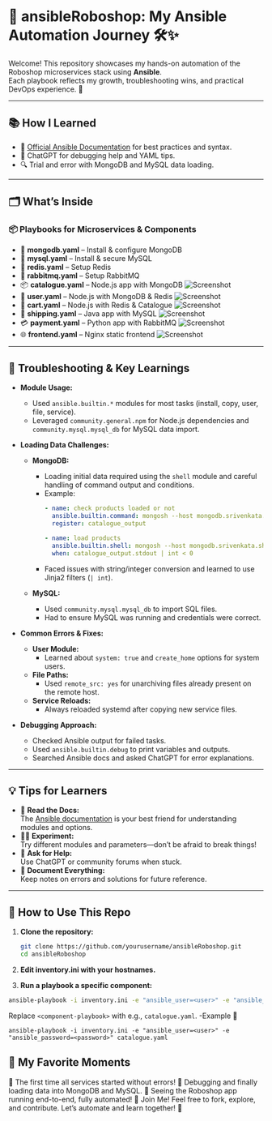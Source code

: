 # 🚀 ansibleRoboshop: My Ansible Automation Journey 🛠️✨

Welcome! This repository showcases my hands-on automation of the Roboshop microservices stack using **Ansible**.  
Each playbook reflects my growth, troubleshooting wins, and practical DevOps experience. 🌱

---

## 📚 How I Learned

- 📝 [Official Ansible Documentation](https://docs.ansible.com/) for best practices and syntax.
- 🤖 ChatGPT for debugging help and YAML tips.
- 🔍 Trial and error with MongoDB and MySQL data loading.

---

## 🗂️ What’s Inside

### 📦 Playbooks for Microservices & Components

- 🍃 **mongodb.yaml** – Install & configure MongoDB
- 🐬 **mysql.yaml** – Install & secure MySQL
- 🧊 **redis.yaml** – Setup Redis
- 🐇 **rabbitmq.yaml** – Setup RabbitMQ
- 📦 **catalogue.yaml** – Node.js app with MongoDB ![Screenshot](images/Screenshot%202025-06-19%20010603.png)
- 👤 **user.yaml** – Node.js with MongoDB & Redis ![Screenshot](images/Screenshot%202025-06-19%20010631.png)
- 🛒 **cart.yaml** – Node.js with Redis & Catalogue ![Screenshot](images/Screenshot%202025-06-19%20010513.png)
- 🚚 **shipping.yaml** – Java app with MySQL ![Screenshot](images/Screenshot%202025-06-19%20011439.png)
- 💳 **payment.yaml** – Python app with RabbitMQ ![Screenshot](images/Screenshot%202025-06-19%20011511.png)
- 🌐 **frontend.yaml** – Nginx static frontend ![Screenshot](images/Screenshot%202025-06-19%20010603.png)

---

## 🐞 Troubleshooting & Key Learnings

- **Module Usage:**  
  - Used `ansible.builtin.*` modules for most tasks (install, copy, user, file, service).
  - Leveraged `community.general.npm` for Node.js dependencies and `community.mysql.mysql_db` for MySQL data import.

- **Loading Data Challenges:**  
  - **MongoDB:**  
    - Loading initial data required using the `shell` module and careful handling of command output and conditions.
    - Example:
      ```yaml
      - name: check products loaded or not
        ansible.builtin.command: mongosh --host mongodb.srivenkata.shop --eval 'db.getMongo().getDBNames().indexOf("catalogue")'
        register: catalogue_output

      - name: load products
        ansible.builtin.shell: mongosh --host mongodb.srivenkata.shop < /app/db/master-data.js
        when: catalogue_output.stdout | int < 0
      ```
    - Faced issues with string/integer conversion and learned to use Jinja2 filters (`| int`).

  - **MySQL:**  
    - Used `community.mysql.mysql_db` to import SQL files.
    - Had to ensure MySQL was running and credentials were correct.

- **Common Errors & Fixes:**  
  - **User Module:**  
    - Learned about `system: true` and `create_home` options for system users.
  - **File Paths:**  
    - Used `remote_src: yes` for unarchiving files already present on the remote host.
  - **Service Reloads:**  
    - Always reloaded systemd after copying new service files.

- **Debugging Approach:**  
  - Checked Ansible output for failed tasks.
  - Used `ansible.builtin.debug` to print variables and outputs.
  - Searched Ansible docs and asked ChatGPT for error explanations.

---
## 💡 Tips for Learners

- 📖 **Read the Docs:**  
  The [Ansible documentation](https://docs.ansible.com/) is your best friend for understanding modules and options.
- 🧑‍💻 **Experiment:**  
  Try different modules and parameters—don’t be afraid to break things!
- 🤔 **Ask for Help:**  
  Use ChatGPT or community forums when stuck.
- 📝 **Document Everything:**  
  Keep notes on errors and solutions for future reference.

---

## 🏁 How to Use This Repo

1. **Clone the repository:**
   ```bash
   git clone https://github.com/yourusername/ansibleRoboshop.git
   cd ansibleRoboshop
   ```
2. **Edit inventory.ini with your hostnames.**

3. **Run a playbook  a specific component:**
 ```bash
ansible-playbook -i inventory.ini -e "ansible_user=<user>" -e "ansible_password=<password>" <component-playbook>.yaml

 ```
Replace `<component-playbook>` with e.g., `catalogue.yaml`.
-Example  🌟
```
ansible-playbook -i inventory.ini -e "ansible_user=<user>" -e "ansible_password=<password>" catalogue.yaml
```

## 🌟 My Favorite Moments
🎉 The first time all services started without errors!
🐞 Debugging and finally loading data into MongoDB and MySQL.
🤩 Seeing the Roboshop app running end-to-end, fully automated!
🤝 Join Me!
Feel free to fork, explore, and contribute.
Let’s automate and learn together! 🚀



   
